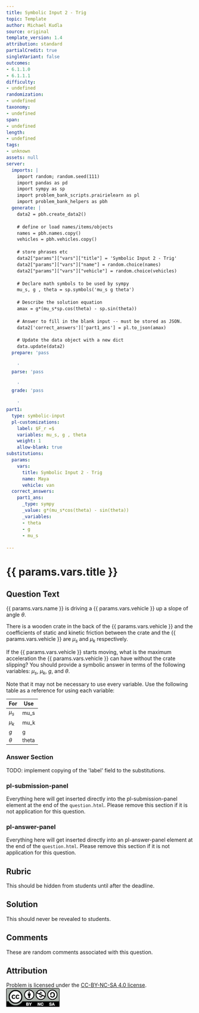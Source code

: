 ```yaml
---
title: Symbolic Input 2 - Trig
topic: Template
author: Michael Kudla
source: original
template_version: 1.4
attribution: standard
partialCredit: true
singleVariant: false
outcomes:
- 6.1.1.0
- 6.1.1.1
difficulty:
- undefined
randomization:
- undefined
taxonomy:
- undefined
span:
- undefined
length:
- undefined
tags:
- unknown
assets: null
server:
  imports: |
    import random; random.seed(111)
    import pandas as pd
    import sympy as sp
    import problem_bank_scripts.prairielearn as pl
    import problem_bank_helpers as pbh
  generate: |
    data2 = pbh.create_data2()

    # define or load names/items/objects
    names = pbh.names.copy()
    vehicles = pbh.vehicles.copy()

    # store phrases etc
    data2["params"]["vars"]["title"] = 'Symbolic Input 2 - Trig'
    data2["params"]["vars"]["name"] = random.choice(names)
    data2["params"]["vars"]["vehicle"] = random.choice(vehicles)

    # Declare math symbols to be used by sympy
    mu_s, g , theta = sp.symbols('mu_s g theta')

    # Describe the solution equation
    amax = g*(mu_s*sp.cos(theta) - sp.sin(theta))

    # Answer to fill in the blank input -- must be stored as JSON.
    data2['correct_answers']['part1_ans'] = pl.to_json(amax)

    # Update the data object with a new dict
    data.update(data2)
  prepare: 'pass

    '
  parse: 'pass

    '
  grade: 'pass

    '
part1:
  type: symbolic-input
  pl-customizations:
    label: $F_r =$
    variables: mu_s, g , theta
    weight: 1
    allow-blank: true
substitutions:
  params:
    vars:
      title: Symbolic Input 2 - Trig
      name: Maya
      vehicle: van
  correct_answers:
    part1_ans:
      _type: sympy
      _value: g*(mu_s*cos(theta) - sin(theta))
      _variables:
      - theta
      - g
      - mu_s

---
```

# {{ params.vars.title }}

## Question Text

{{ params.vars.name }} is driving a {{ params.vars.vehicle }} up a slope of angle $\theta$.

There is a wooden crate in the back of the {{ params.vars.vehicle }} and the coefficients of static and kinetic friction between the crate and the {{ params.vars.vehicle }} are $\mu_s$ and $\mu_k$ respectively.

If the {{ params.vars.vehicle }} starts moving, what is the maximum acceleration the {{ params.vars.vehicle }} can have without the crate slipping? You should provide a symbolic answer in terms of the following variables: $\mu_s$, $\mu_k$, $g$, and $\theta$.

Note that it may not be necessary to use every variable. Use the following table as a reference for using each variable:

| For  | Use   |
|----------|-------|
| $\mu_s$  | mu_s  |
| $\mu_k$  | mu_k  |
| $g$      | g     |
| $\theta$ | theta |

### Answer Section

TODO: implement copying of the 'label' field to the substitutions.

### pl-submission-panel

Everything here will get inserted directly into the pl-submission-panel element at the end of the `question.html`.
Please remove this section if it is not application for this question.

### pl-answer-panel

Everything here will get inserted directly into an pl-answer-panel element at the end of the `question.html`.
Please remove this section if it is not application for this question.

## Rubric

This should be hidden from students until after the deadline.

## Solution

This should never be revealed to students.

## Comments

These are random comments associated with this question.

## Attribution

Problem is licensed under the [CC-BY-NC-SA 4.0 license](https://creativecommons.org/licenses/by-nc-sa/4.0/).<br> ![The Creative Commons 4.0 license requiring attribution-BY, non-commercial-NC, and share-alike-SA license.](https://raw.githubusercontent.com/firasm/bits/master/by-nc-sa.png)